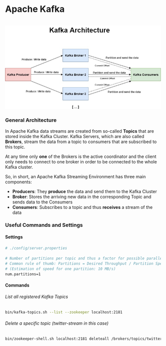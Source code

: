 # Apache Kafka

<br>

<img src="./img/kafka.jpg" alt="Kafka Infrastructure"/>

<br>

### General Architecture
In Apache Kafka data streams are created from so-called **Topics** that are stored inside the Kafka Cluster. Kafka Servers, which are also called **Brokers**, stream the data from a topic to consumers that are subscribed to this topic. 

At any time only **one** of the Brokers is the active coordinator and the client only needs to connect to one broker in order to be connected to the whole Kafka cluster.

So, in short, an Apache Kafka Streaming Environment has three main components:

- **Producers**: They **produce** the data and send them to the Kafka Cluster
- **Broker**: Stores the arriving new data in the corresponding Topic and sends data to the Consumers
- **Consumers**: Subscribes to a topic and thus **receives** a stream of the data

### Useful Commands and Settings

#### Settings

```bash
# ./config/server.properties

# Number of partitions per topic and thus a factor for possible parallelism.
# Common rule of thumb: Partitions = Desired Throughput / Partition Speed
# (Estimation of speed for one partition: 10 MB/s)
num.partitions=1
```

#### Commands 
###### List all registered Kafka Topics

```bash 
bin/kafka-topics.sh --list --zookeeper localhost:2181
```

###### Delete a specific topic (twitter-stream in this case)
```bash
bin/zookeeper-shell.sh localhost:2181 deleteall /brokers/topics/twitter-stream
```
